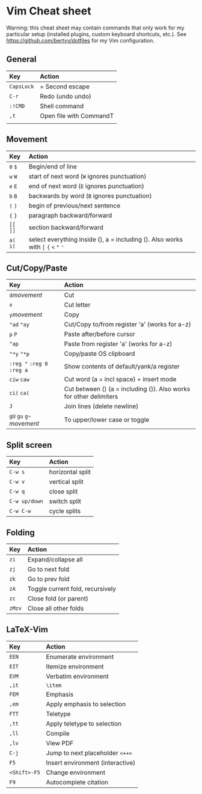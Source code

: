 # Vim Cheat sheet

Warning: this cheat sheet may contain commands that only work for my particular setup (installed plugins, custom keyboard shortcuts, etc.). See https://github.com/bertvv/dotfiles for my Vim configuration.

## General

| Key        | Action                  |
| :---       | :-----                  |
| `CapsLock` | = Second escape         |
| `C-r`      | Redo (undo undo)        |
| `:!CMD`    | Shell command           |
| `,t`       | Open file with CommandT |
|            |                         |

## Movement

| Key       | Action                                                                             |
| :---      | :---                                                                               |
| `0` `$`   | Begin/end of line                                                                  |
| `w` `W`   | start of next word (`W` ignores punctuation)                                       |
| `e` `E`   | end of next word (`E` ignores punctuation)                                         |
| `b` `B`   | backwards by word (`B` ignores punctuation)                                        |
| `(` `)`   | begin of previous/next sentence                                                    |
| `{` `}`   | paragraph backward/forward                                                         |
| `[[` `]]` | section backward/forward                                                           |
| `a(` `i(` | select everything inside (), a = including (). Also works with `[` `{` `<` `"` `'` |

## Cut/Copy/Paste

| Key                        | Action                                                             |
| :-----------               | :-----------------------                                           |
| `d`*movement*              | Cut                                                                |
| `x`                        | Cut letter                                                         |
| `y`*movement*              | Copy                                                               |
| `"ad` `"ay`                | Cut/Copy to/from register 'a' (works  for a-z)                     |
| `p` `P`                    | Paste after/before cursor                                          |
| `"ap`                      | Paste from register 'a' (works for a-z)                            |
| `"*y` `"*p`                | Copy/paste OS clipboard                                            |
| `:reg "` `:reg 0` `:reg a` | Show contents of default/yank/a register                           |
| `ciw` `caw`                | Cut word (a = incl space) + insert mode                            |
| `ci(` `ca(`                | Cut between () (a = including ()). Also works for other delimiters |
| `J`                        | Join lines (delete newline)                                        |
| `gU` `gu` `g~` *movement*  | To upper/lower case or toggle                                      |

## Split screen

| Key           | Action                   |
| :-----------  | :----------------------- |
| `C-w s`       | horizontal split         |
| `C-w v`       | vertical split           |
| `C-w q`       | close split              |
| `C-w up/down` | switch split             |
| `C-w C-w`     | cycle splits             |

## Folding

| Key    | Action                           |
| :----- | :--------                        |
| `zi`   | Expand/collapse all              |
| `zj`   | Go to next fold                  |
| `zk`   | Go to prev fold                  |
| `zA`   | Toggle current fold, recursively |
| `zc`   | Close fold (or parent)           |
| `zMzv` | Close all other folds            |

## LaTeX-Vim

| Key          | Action                           |
| :-----       | :--------                        |
| `EEN`        | Enumerate environment            |
| `EIT`        | Itemize environment              |
| `EVM`        | Verbatim environment             |
| `,it`        | `\item`                          |
| `FEM`        | Emphasis                         |
| `,em`        | Apply emphasis to selection      |
| `FTT`        | Teletype                         |
| `,tt`        | Apply teletype to selection      |
| `,ll`        | Compile                          |
| `,lv`        | View PDF                         |
| `C-j`        | Jump to next placeholder `<++>`  |
| `F5`         | Insert environment (interactive) |
| `<Shift>-F5` | Change environment               |
| `F9`         | Autocomplete citation            |
